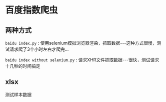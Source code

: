 # 百度指数爬虫
## 两种方式
`baidu index.py` : 使用selenium模拟浏览器渲染，抓取数据---这种方式很慢，测试请求爬了3个小时左右才爬完...

`baidu index without selenium.py` : 请求XHR文件抓取数据---很快，测试请求十几秒的时间搞定
## xlsx
测试样本数据
